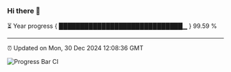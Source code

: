 ### Hi there 👋

⏳ Year progress { █████████████████████████████▁ } 99.59 %

---

⏰ Updated on Mon, 30 Dec 2024 12:08:36 GMT

![Progress Bar CI](https://github.com/liununu/liununu/workflows/Progress%20Bar%20CI/badge.svg)
